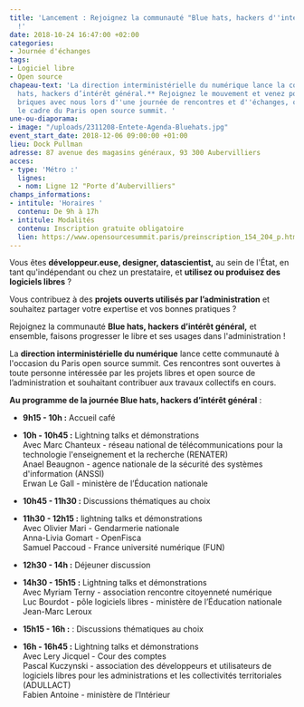 ```yaml
---
title: 'Lancement : Rejoignez la communauté "Blue hats, hackers d''intérêt général"
  !'
date: 2018-10-24 16:47:00 +02:00
categories:
- Journée d'échanges
tags:
- Logiciel libre
- Open source
chapeau-text: 'La direction interministérielle du numérique lance la communauté **Blue
  hats, hackers d’intérêt général.** Rejoignez le mouvement et venez poser les premières
  briques avec nous lors d''une journée de rencontres et d''échanges, organisée dans
  le cadre du Paris open source summit. '
une-ou-diaporama:
- image: "/uploads/2311208-Entete-Agenda-Bluehats.jpg"
event_start_date: 2018-12-06 09:00:00 +01:00
lieu: Dock Pullman
adresse: 87 avenue des magasins généraux, 93 300 Aubervilliers
acces:
- type: 'Métro :'
  lignes:
  - nom: Ligne 12 "Porte d’Aubervilliers"
champs_informations:
- intitule: 'Horaires '
  contenu: De 9h à 17h
- intitule: Modalités
  contenu: Inscription gratuite obligatoire
  lien: https://www.opensourcesummit.paris/preinscription_154_204_p.html
---
```


Vous êtes **développeur.euse, designer, datascientist,** au sein de l'État, en tant qu'indépendant ou chez un prestataire, et **utilisez ou produisez des logiciels libres** ? 

Vous contribuez à des **projets ouverts utilisés par l’administration** et souhaitez partager votre expertise et vos bonnes pratiques ?

Rejoignez la communauté **Blue hats, hackers d’intérêt général,** et ensemble, faisons progresser le libre et ses usages dans l'administration ! 

La **direction interministérielle du numérique** lance cette communauté à l'occasion du Paris open source summit. Ces rencontres sont ouvertes à toute personne intéressée par les projets libres et open source de l’administration et souhaitant contribuer aux travaux collectifs en cours. 

**Au programme de la journée Blue hats, hackers d’intérêt général** : 

* **9h15 - 10h :** Accueil café

* **10h - 10h45 :** Lightning talks et démonstrations 
<br>Avec Marc Chanteux - réseau national de télécommunications pour la technologie l'enseignement et la recherche (RENATER)
<br>Anael Beaugnon - agence nationale de la sécurité des systèmes d'information (ANSSI)
<br>Erwan Le Gall - ministère de l’Éducation nationale

* **10h45 - 11h30 :** Discussions thématiques au choix

* **11h30 - 12h15 :** lightning talks et démonstrations
<br>Avec Olivier Mari - Gendarmerie nationale
<br>Anna-Livia Gomart - OpenFisca
<br>Samuel Paccoud - France université numérique (FUN)

* **12h30 - 14h :** Déjeuner discussion 

* **14h30 - 15h15 :** Lightning talks et démonstrations
<br>Avec Myriam Terny - association rencontre citoyenneté numérique
<br>Luc Bourdot - pôle logiciels libres - ministère de l’Éducation nationale
<br>Jean-Marc Leroux

* **15h15 - 16h :**  : Discussions thématiques au choix

* **16h - 16h45 :** Lightning talks et démonstrations
<br>Avec Lery Jicquel - Cour des comptes
<br>Pascal Kuczynski - association des développeurs et utilisateurs de logiciels libres pour les administrations et les collectivités territoriales (ADULLACT)<br>Fabien Antoine - ministère de l’Intérieur 





